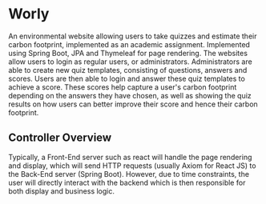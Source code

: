 # Worly
<p> An environmental website allowing users to take quizzes and estimate their carbon footprint, implemented as an academic assignment. Implemented using Spring Boot, JPA and Thymeleaf for page rendering. The websites allow users to login as regular users, or administrators. Administrators are able to create new quiz templates, consisting of questions, answers and scores. Users are then able to login and answer these quiz templates to achieve a score. These scores help capture a user's carbon footprint depending on the answers they have chosen, as well as showing the quiz results on how users can better improve their score and hence their carbon footprint. </p> 

<h2> Controller Overview </h2>
Typically, a Front-End server such as react will handle the page rendering and display, which will send HTTP requests (usually Axiom for React JS) to the Back-End server (Spring Boot). However, due to time constraints, the user will directly interact with the backend which is then responsible for both display and business logic.
